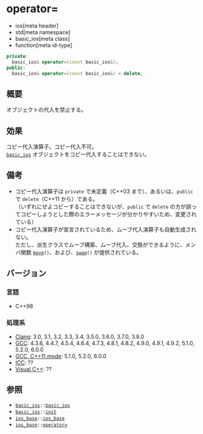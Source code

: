 # operator=
* ios[meta header]
* std[meta namespace]
* basic_ios[meta class]
* function[meta id-type]

```cpp
private:
  basic_ios& operator=(const basic_ios&);                               // 宣言のみ、C++03 まで
public:
  basic_ios& operator=(const basic_ios&) = delete;                      // C++11 から
```


## 概要
オブジェクトの代入を禁止する。


## 効果
コピー代入演算子。コピー代入不可。  
[`basic_ios`](../basic_ios.md) オブジェクトをコピー代入することはできない。


## 備考
- コピー代入演算子は `private` で未定義（C++03 まで）、あるいは、`public` で `delete`（C++11 から）である。  
    （いずれにせよコピーすることはできないが、`public` で `delete` の方が誤ってコピーしようとした際のエラーメッセージが分かりやすいため、変更されている）
- コピー代入演算子が宣言されているため、ムーブ代入演算子も自動生成されない。  
    ただし、派生クラスでムーブ構築、ムーブ代入、交換ができるように、メンバ関数 [`move`](move.md)`()`、および、[`swap`](swap.md)`()` が提供されている。


## バージョン
### 言語
- C++98


### 処理系
- [Clang](/implementation.md#clang): 3.0, 3.1, 3.2, 3.3, 3.4, 3.5.0, 3.6.0, 3.7.0, 3.8.0
- [GCC](/implementation.md#gcc): 4.3.6, 4.4.7, 4.5.4, 4.6.4, 4.7.3, 4.8.1, 4.8.2, 4.9.0, 4.9.1, 4.9.2, 5.1.0, 5.2.0, 6.0.0
- [GCC, C++11 mode](/implementation.md#gcc): 5.1.0, 5.2.0, 6.0.0
- [ICC](/implementation.md#icc): ??
- [Visual C++](/implementation.md#visual_cpp): ??


## 参照
- [`basic_ios`](../basic_ios.md)`::`[`basic_ios`](op_constructor.md)
- [`basic_ios`](../basic_ios.md)`::`[`init`](init.md)
- [`ios_base`](../ios_base.md)`::`[`ios_base`](../ios_base/op_constructor.md)
- [`ios_base`](../ios_base.md)`::`[`operator=`](../ios_base/op_assign.md)
